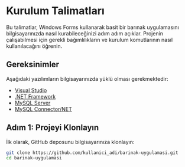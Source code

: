 # Kurulum Talimatları

Bu talimatlar, Windows Forms kullanarak basit bir barınak uygulamasını bilgisayarınızda nasıl kurabileceğinizi adım adım açıklar. Projenin çalışabilmesi için gerekli bağımlılıkların ve kurulum komutlarının nasıl kullanılacağını öğrenin.

## Gereksinimler

Aşağıdaki yazılımların bilgisayarınızda yüklü olması gerekmektedir:

- [Visual Studio](https://visualstudio.microsoft.com/)
- [.NET Framework](https://dotnet.microsoft.com/download/dotnet-framework)
- [MySQL Server](https://dev.mysql.com/downloads/mysql/)
- [MySQL Connector/NET](https://dev.mysql.com/downloads/connector/net/)

## Adım 1: Projeyi Klonlayın

İlk olarak, GitHub deposunu bilgisayarınıza klonlayın:

```bash
git clone https://github.com/kullanici_adi/barinak-uygulamasi.git
cd barinak-uygulamasi
